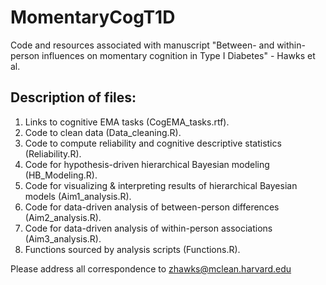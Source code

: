 # MomentaryCogT1D
Code and resources associated with manuscript "Between- and within-person influences on momentary cognition in Type I Diabetes" - Hawks et al.  

## Description of files:

1. Links to cognitive EMA tasks (CogEMA_tasks.rtf).  
2. Code to clean data (Data_cleaning.R).  
3. Code to compute reliability and cognitive descriptive statistics (Reliability.R).  
4. Code for hypothesis-driven hierarchical Bayesian modeling (HB_Modeling.R).  
5. Code for visualizing & interpreting results of hierarchical Bayesian models (Aim1_analysis.R).
6. Code for data-driven analysis of between-person differences (Aim2_analysis.R).
7. Code for data-driven analysis of within-person associations (Aim3_analysis.R). 
8. Functions sourced by analysis scripts (Functions.R).  

Please address all correspondence to zhawks@mclean.harvard.edu
